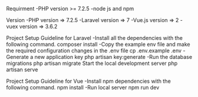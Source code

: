 Requirment
-PHP version >= 7.2.5
-node js and npm

Version
-PHP version => 7.2.5
-Laravel version => 7
-Vue.js version => 2
-vuex version => 3.6.2 

Project Setup Guideline for Laravel
-Install all the dependencies with the following command.
    composer install 
-Copy the example env file and make the required configuration changes in the .env file
    cp .env.example .env
-Generate a new application key
    php artisan key:generate
-Run the database migrations
    php artisan migrate
Start the local development server
    php artisan serve

Project Setup Guideline for Vue
-Install npm dependencies with the following command.
    npm install
-Run local server
    npm run dev

